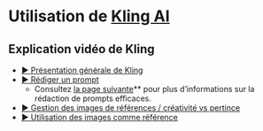 <style>.md-footer{display:none;}</style>
<style>.md-Headher{display:none;}</style>
 
# Utilisation de [Kling AI](https://klingai.com/)

## Explication vidéo de Kling

* [▶️ Présentation générale de Kling](https://cmontmorency365-my.sharepoint.com/:v:/g/personal/flpilote_cmontmorency_qc_ca/EXYPFL6Slk5ErrcTXzQnQOIBVjft4Q0srC5yl_pnqH6S3w?nav=eyJyZWZlcnJhbEluZm8iOnsicmVmZXJyYWxBcHAiOiJPbmVEcml2ZUZvckJ1c2luZXNzIiwicmVmZXJyYWxBcHBQbGF0Zm9ybSI6IldlYiIsInJlZmVycmFsTW9kZSI6InZpZXciLCJyZWZlcnJhbFZpZXciOiJNeUZpbGVzTGlua0NvcHkifX0&e=OgZHPK)  <br>    
* [▶️ Rédiger un prompt](https://cmontmorency365-my.sharepoint.com/:v:/g/personal/flpilote_cmontmorency_qc_ca/ETcXpgDVhPVOi5scfDY8TJwBHXgnG62NSGI0zHcd449ccQ?nav=eyJyZWZlcnJhbEluZm8iOnsicmVmZXJyYWxBcHAiOiJPbmVEcml2ZUZvckJ1c2luZXNzIiwicmVmZXJyYWxBcHBQbGF0Zm9ybSI6IldlYiIsInJlZmVycmFsTW9kZSI6InZpZXciLCJyZWZlcnJhbFZpZXciOiJNeUZpbGVzTGlua0NvcHkifX0&e=eAQGwz)  <br>
  * Consultez [la page suivante](prompt.md)** pour plus d’informations sur la rédaction de prompts efficaces.   
* [▶️ Gestion des images de références / créativité vs pertince](https://cmontmorency365-my.sharepoint.com/:v:/g/personal/flpilote_cmontmorency_qc_ca/ETG7VGh8NmdAnMgYb0rIf80B2HS9M2hR1PDWmUCcPXC79w?nav=eyJyZWZlcnJhbEluZm8iOnsicmVmZXJyYWxBcHAiOiJPbmVEcml2ZUZvckJ1c2luZXNzIiwicmVmZXJyYWxBcHBQbGF0Zm9ybSI6IldlYiIsInJlZmVycmFsTW9kZSI6InZpZXciLCJyZWZlcnJhbFZpZXciOiJNeUZpbGVzTGlua0NvcHkifX0&e=yZZqZ2)  <br>    
* [▶️ Utilisation des images comme référence](https://cmontmorency365-my.sharepoint.com/:v:/g/personal/flpilote_cmontmorency_qc_ca/EXBpgV1yWE1Lhu7Kz0LTxbkB2-EprLXe5i6IaDODDjEHfA?nav=eyJyZWZlcnJhbEluZm8iOnsicmVmZXJyYWxBcHAiOiJPbmVEcml2ZUZvckJ1c2luZXNzIiwicmVmZXJyYWxBcHBQbGF0Zm9ybSI6IldlYiIsInJlZmVycmFsTW9kZSI6InZpZXciLCJyZWZlcnJhbFZpZXciOiJNeUZpbGVzTGlua0NvcHkifX0&e=7CLNvn)  <br>    


